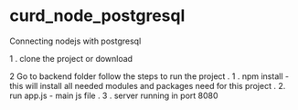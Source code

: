# curd_node_postgresql
Connecting nodejs with postgresql


1 . clone the project or download 

2  Go to backend folder follow the steps to run the project .
      1 .  npm install  - this will install all needed modules and packages need for this project .
      2. run app.js - main js file . 
      3 . server running in port 8080 
    

